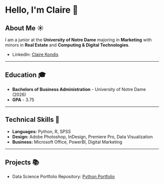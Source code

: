 # Hello, I'm Claire 👋

## About Me :sunny:
I am a junior at the **University of Notre Dame** majoring in **Marketing** with minors in **Real Estate** and **Computing & Digital Technologies**. 
- LinkedIn: [Claire Kondis](https://www.linkedin.com/in/claire-kondis-461b6b265/)
___
## Education 🎓
- **Bachelors of Business Administration** - University of Notre Dame (2026)
- **GPA** - 3.75
___
## Technical Skills :iphone:
- **Languages:** Python, R, SPSS
- **Design:** Adobe Photoshop, InDesign, Premiere Pro, Data Visualization
- **Business:** Microsoft Office, PowerBI, Digital Marketing
---
## Projects :books:
- Data Science Portfolio Repository: [Python Portfolio](https://github.com/ckondis/Kondis-Python-Portfolio)

